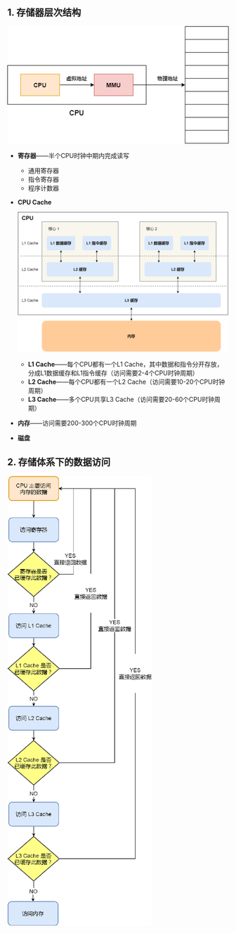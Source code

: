 ## 1. 存储器层次结构

![1.png](../p/10.png)

* **寄存器**——半个CPU时钟中期内完成读写
  
  * 通用寄存器
  * 指令寄存器
  * 程序计数器

* **CPU Cache**
  
  ![2.png](../p/2.png)
  
  * **L1 Cache**——每个CPU都有一个L1 Cache，其中数据和指令分开存放，分成L1数据缓存和L1指令缓存（访问需要2-4个CPU时钟周期）
  * **L2 Cache**——每个CPU都有一个L2 Cache（访问需要10-20个CPU时钟周期）
  * **L3 Cache**——多个CPU共享L3 Cache（访问需要20-60个CPU时钟周期）

* **内存**——访问需要200-300个CPU时钟周期

* **磁盘**

## 2. 存储体系下的数据访问

![3.png](../p/3.png)